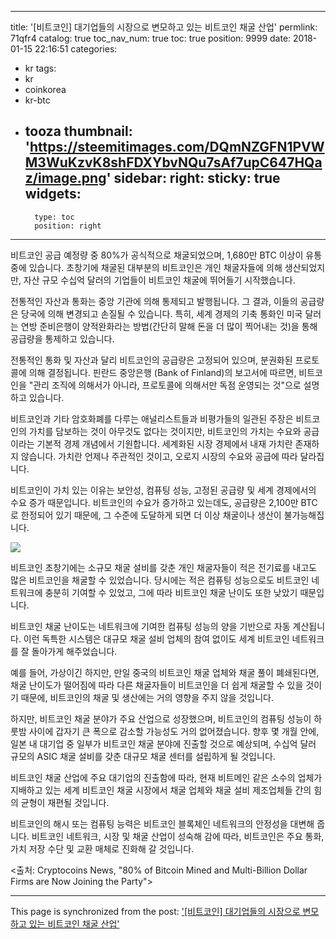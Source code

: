 
---
title: '[비트코인]   대기업들의 시장으로 변모하고 있는 비트코인 채굴 산업'
permlink: 71qfr4
catalog: true
toc_nav_num: true
toc: true
position: 9999
date: 2018-01-15 22:16:51
categories:
- kr
tags:
- kr
- coinkorea
- kr-btc
- tooza
thumbnail: 'https://steemitimages.com/DQmNZGFN1PVWM3WuKzvK8shFDXYbvNQu7sAf7upC647HQaz/image.png'
sidebar:
    right:
        sticky: true
widgets:
    -
        type: toc
        position: right
---


비트코인 공급 예정량 중 80%가 공식적으로 채굴되었으며, 1,680만 BTC 이상이 유통 중에 있습니다.  초창기에 채굴된 대부분의 비트코인은 개인 채굴자들에 의해 생산되었지만, 자산 규모 수십억 달러의 기업들이 비트코인 채굴에 뛰어들기 시작했습니다. 
  
전통적인 자산과 통화는 중앙 기관에 의해 통제되고 발행됩니다.  그 결과, 이들의 공급량은 당국에 의해 변경되고 손질될 수 있습니다.  특히, 세계 경제의 기축 통화인 미국 달러는 연방 준비은행이 양적완화라는 방법(간단히 말해 돈을 더 많이 찍어내는 것)을 통해 공급량을 통제하고 있습니다.  

전통적인 통화 및 자산과 달리 비트코인의 공급량은 고정되어 있으며, 분권화된 프로토콜에 의해 결정됩니다.  핀란드 중앙은행 (Bank of Finland)의 보고서에 따르면, 비트코인을 "관리 조직에 의해서가 아니라, 프로토콜에 의해서만 독점 운영되는 것"으로 설명하고 있습니다. 

비트코인과 기타 암호화폐를 다루는 애널리스트들과 비평가들의 일관된 주장은 비트코인의 가치를 담보하는 것이 아무것도 없다는 것이지만,  비트코인의 가치는 수요와 공급이라는 기본적 경제 개념에서 기원합니다.  세계화된 시장 경제에서 내재 가치란  존재하지 않습니다.  가치란 언제나 주관적인 것이고, 오로지 시장의 수요와 공급에 따라 달라집니다.  

비트코인이 가치 있는 이유는 보안성, 컴퓨팅 성능, 고정된 공급량 및 세계 경제에서의 수요 증가 때문입니다.   비트코인의 수요가 증가하고 있는데도, 공급량은 2,100만 BTC로 한정되어 있기 때문에, 그 수준에 도달하게 되면 더 이상 채굴이나 생산이 불가능해집니다.  

![](https://steemitimages.com/DQmNZGFN1PVWM3WuKzvK8shFDXYbvNQu7sAf7upC647HQaz/image.png)

비트코인 초창기에는 소규모 채굴 설비를 갖춘 개인 채굴자들이 적은 전기료를 내고도  많은 비트코인을 채굴할 수 있었습니다.  당시에는 적은 컴퓨팅 성능으로도 비트코인 네트워크에 충분히 기여할 수 있었고, 그에 따라 비트코인 채굴 난이도 또한 낮았기 때문입니다. 

비트코인 채굴 난이도는 네트워크에 기여한 컴퓨팅 성능의 양을 기반으로 자동 계산됩니다.  이런 독특한 시스템은 대규모 채굴 설비 업체의 참여 없이도 세계 비트코인 네트워크를 잘 돌아가게 해주었습니다.  

예를 들어, 가상이긴 하지만, 만일 중국의 비트코인 채굴 업체와 채굴 풀이  폐쇄된다면, 채굴 난이도가 떨어짐에 따라 다른 채굴자들이 비트코인을 더 쉽게 채굴할 수 있을  것이기 때문에, 비트코인의 채굴 및 생산에는 거의 영향을 주지 않을 것입니다.  

하지만, 비트코인 채굴 분야가 주요 산업으로 성장했으며, 비트코인의 컴퓨팅 성능이 하룻밤 사이에 갑자기 큰 폭으로 감소할 가능성도 거의 없어졌습니다.  향후 몇 개월 안에, 일본 내 대기업 중 일부가 비트코인 채굴 분야에 진출할 것으로 예상되며, 수십억 달러 규모의 ASIC 채굴 설비를 갖춘 대규모 채굴 센터를 설립하게 될 것입니다.  

비트코인 채굴 산업에 주요 대기업의 진출함에 따라, 현재 비트메인 같은 소수의 업체가 지배하고 있는 세계 비트코인 채굴 시장에서 채굴 업체와 채굴 설비 제조업체들 간의 힘의 균형이 재편될 것입니다. 

비트코인의 해시 또는 컴퓨팅 능력은 비트코인 블록체인 네트워크의 안정성을 대변해  줍니다.  비트코인 네트워크, 시장 및 채굴 산업이 성숙해 감에 따라, 비트코인은 주요 통화, 가치 저장 수단 및 교환 매체로 진화해 갈 것입니다. 

<출처: Cryptocoins News, "80% of Bitcoin Mined and Multi-Billion Dollar Firms are Now Joining the Party">

- - -

This page is synchronized from the post: ['[비트코인]   대기업들의 시장으로 변모하고 있는 비트코인 채굴 산업'](https://steemit.com/@pius.pius/71qfr4)
